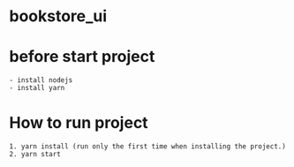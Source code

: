 # bookstore_ui

# before start project
    - install nodejs 
    - install yarn

# How to run project
    1. yarn install (run only the first time when installing the project.)
    2. yarn start
